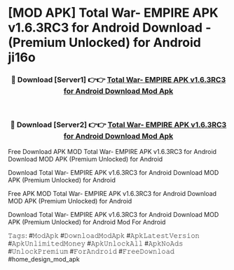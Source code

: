 # [MOD APK] Total War- EMPIRE APK v1.6.3RC3 for Android Download - (Premium Unlocked) for Android ji16o



<div align="center">
<h3>🔴 Download [Server1] 👉👉 <a href="https://momento.my/?title=Total_War-_EMPIRE_APK_v1.6.3RC3_for_Android_Download">Total War- EMPIRE APK v1.6.3RC3 for Android Download Mod Apk</a></h3><br>

<h3>🔴 Download [Server2] 👉👉 <a href="https://momento.my/?title=Total_War-_EMPIRE_APK_v1.6.3RC3_for_Android_Download">Total War- EMPIRE APK v1.6.3RC3 for Android Download Mod Apk</a></h3>
</div>



Free Download APK MOD Total War- EMPIRE APK v1.6.3RC3 for Android Download MOD APK (Premium Unlocked) for Android

Download Total War- EMPIRE APK v1.6.3RC3 for Android Download MOD APK (Premium Unlocked) for Android

Free APK MOD Total War- EMPIRE APK v1.6.3RC3 for Android Download MOD APK (Premium Unlocked) for Android

Download Total War- EMPIRE APK v1.6.3RC3 for Android Download MOD APK (Premium Unlocked) for Android Mod For Android

𝚃𝚊𝚐𝚜: #𝙼𝚘𝚍𝙰𝚙𝚔 #𝙳𝚘𝚠𝚗𝚕𝚘𝚊𝚍𝙼𝚘𝚍𝙰𝚙𝚔 #𝙰𝚙𝚔𝙻𝚊𝚝𝚎𝚜𝚝𝚅𝚎𝚛𝚜𝚒𝚘𝚗 #𝙰𝚙𝚔𝚄𝚗𝚕𝚒𝚖𝚒𝚝𝚎𝚍𝙼𝚘𝚗𝚎𝚢 #𝙰𝚙𝚔𝚄𝚗𝚕𝚘𝚌𝚔𝙰𝚕𝚕 #𝙰𝚙𝚔𝙽𝚘𝙰𝚍𝚜 #𝚄𝚗𝚕𝚘𝚌𝚔𝙿𝚛𝚎𝚖𝚒𝚞𝚖 #𝙵𝚘𝚛𝙰𝚗𝚍𝚛𝚘𝚒𝚍 #𝙵𝚛𝚎𝚎𝙳𝚘𝚠𝚗𝚕𝚘𝚊𝚍 #home_design_mod_apk
